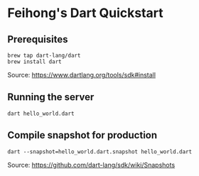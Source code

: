 # Feihong's Dart Quickstart

## Prerequisites

    brew tap dart-lang/dart
    brew install dart

Source: https://www.dartlang.org/tools/sdk#install

## Running the server

    dart hello_world.dart

## Compile snapshot for production

    dart --snapshot=hello_world.dart.snapshot hello_world.dart

Source: https://github.com/dart-lang/sdk/wiki/Snapshots
